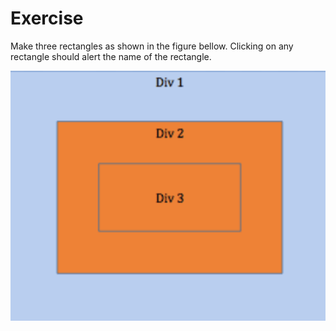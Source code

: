 # Exercise

Make three rectangles as shown in the figure bellow. Clicking on any rectangle should alert the name of the rectangle.

![Image](./img.png)
